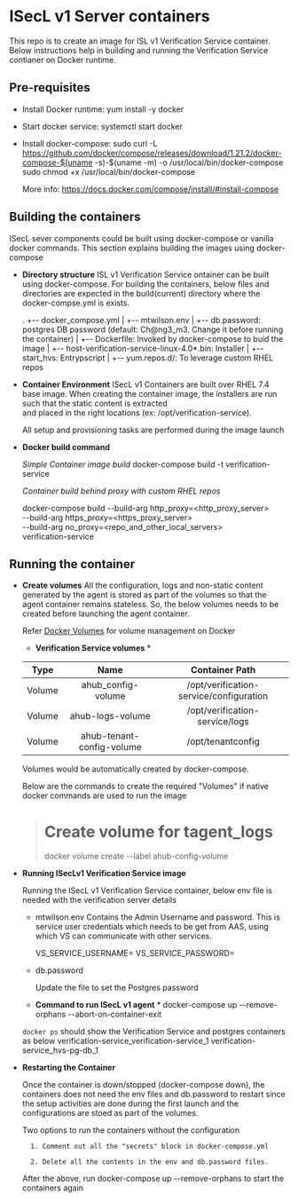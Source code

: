 ISecL v1 Server containers
==========================
This repo is to create an image for ISL v1 Verification Service container. 
Below instructions help in building and running the Verification Service 
contianer on Docker runtime.

Pre-requisites
----------------------

* Install Docker runtime: yum install -y docker
* Start docker service: systemctl start docker
* Install docker-compose: 
    sudo curl -L https://github.com/docker/compose/releases/download/1.21.2/docker-compose-$(uname -s)-$(uname -m) -o /usr/local/bin/docker-compose
    sudo chmod +x /usr/local/bin/docker-compose

    More info: https://docs.docker.com/compose/install/#install-compose

Building the containers
-----------------------

ISecL sever components could be built using docker-compose or vanilla docker commands. 
This section explains building the images using docker-compose

* **Directory structure**
    ISL v1 Verification Service ontainer can be built using docker-compose. 
    For building the containers, below files and directories are expected 
    in the build(current) directory where the docker-compse.yml is exists.

    .
    +-- docker\_compose.yml 
    |
    +-- mtwilson.env
    |
    +-- db.password: postgres DB password (default: Ch@ng3_m3. Change it before running the container)
    |
    +-- Dockerfile: Invoked by docker-compose to buid the image
    |
    +-- host-verification-service-linux-4.0*.bin: Installer
    |
    +-- start_hvs: Entrypscript
    |
    +-- yum.repos.d/: To leverage custom RHEL repos


* **Container Environment**
    ISecL v1 Containers are built over RHEL 7.4 base image. When creating the container
    image, the installers are run such that the static content is extracted  
    and placed in the right locations (ex: /opt/verification-service).

    All setup and provisioning tasks are performed during the image launch

* **Docker build command**

    *Simple Container image build*
    docker-compose build -t verification-service

    *Container build behind proxy with custom RHEL repos*

    docker-compose build --build-arg http_proxy=<http_proxy_server> \
        --build-arg https_proxy=<https_proxy_server> \
        --build-arg no_proxy=<repo_and_other_local_servers> \
        verification-service

Running the container
---------------------

* **Create volumes**
    All the configuration, logs and non-static content generated by the agent
    is stored as part of the volumes so that the agent container remains 
    stateless. So, the below volumes needs to be created before launching the
    agent container.

    Refer [Docker Volumes](https://docs.docker.com/storage/volumes/) for volume 
    management on Docker


    * **Verification Service volumes** *

    | Type          | Name                      | Container Path                     |
    |:-------------:|:-------------------------:|:----------------------------------:|
    | Volume        | ahub_config-volume        | /opt/verification-service/configuration |
    | Volume        | ahub-logs-volume          | /opt/verification-service/logs          |
    | Volume        | ahub-tenant-config-volume | /opt/tenantconfig                  |

    Volumes would be automatically created by docker-compose. 

    Below are the commands to create the required "Volumes" if native docker 
    commands are used to run the image

    > # Create volume for tagent_logs
    > docker volume create --label ahub-config-volume


* **Running ISecLv1 Verification Service image**

    Running the ISecL v1 Verification Service container, below env file is needed 
    with the verification server details

    * mtwilson.env
        Contains the Admin Username and password. This is service user credentials which needs to be get from AAS,
        using which VS can communicate with other services.

        VS_SERVICE_USERNAME=<Admin user>
        VS_SERVICE_PASSWORD=<Admin password>

    * db.password

         Update the file to set the Postgres password

    * **Command to run ISecL v1 agent** *
    docker-compose up --remove-orphans --abort-on-container-exit

    `docker ps` should show the Verification Service and postgres containers as below
        verification-service_verification-service_1
        verification-service_hvs-pg-db_1

* **Restarting the Container**

    Once the container is down/stopped (docker-compose down), the containers does not need the env files and
    db.password to restart since the setup activities are done during the first launch and the configurations
    are stoed as part of the volumes. 

    Two options to run the containers without the configuration

        1. Comment out all the "secrets" block in docker-compose.yml

        2. Delete all the contents in the env and db.password files.

    After the above, run docker-compose up --remove-orphans to start the containers again
